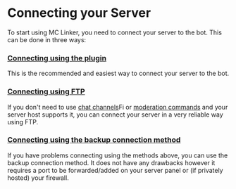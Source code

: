 # Connecting your Server

To start using MC Linker, you need to connect your server to the bot. This can be done in three ways:

### [Connecting using the plugin](/guide/connecting/plugin.md)

This is the recommended and easiest way to connect your server to the bot.

### [Connecting using FTP](/guide/connecting/ftp.md)

If you don't need to use [chat channels](/guide/chatchannels/creating.md)Fi
or [moderation commands](/guide/moderation/commands.md) and your server host supports it, you can connect your server in
a very reliable way using FTP.

### [Connecting using the backup connection method](/guide/connecting/backup.md)

If you have problems connecting using the methods above, you can use the backup connection method. It does not have any
drawbacks however it requires a port to be forwarded/added on your server panel or (if privately hosted) your firewall.
